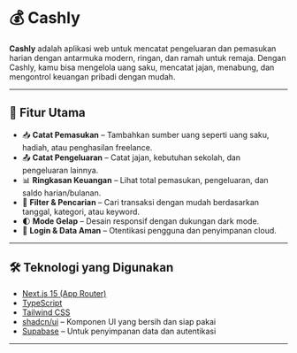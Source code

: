 # 💰 Cashly

**Cashly** adalah aplikasi web untuk mencatat pengeluaran dan pemasukan harian dengan antarmuka modern, ringan, dan ramah untuk remaja. Dengan Cashly, kamu bisa mengelola uang saku, mencatat jajan, menabung, dan mengontrol keuangan pribadi dengan mudah.

---

## 🚀 Fitur Utama

- 📥 **Catat Pemasukan** – Tambahkan sumber uang seperti uang saku, hadiah, atau penghasilan freelance.
- 📤 **Catat Pengeluaran** – Catat jajan, kebutuhan sekolah, dan pengeluaran lainnya.
- 📊 **Ringkasan Keuangan** – Lihat total pemasukan, pengeluaran, dan saldo harian/bulanan.
- 🔎 **Filter & Pencarian** – Cari transaksi dengan mudah berdasarkan tanggal, kategori, atau keyword.
- 🌓 **Mode Gelap** – Desain responsif dengan dukungan dark mode.
- 🔐 **Login & Data Aman** – Otentikasi pengguna dan penyimpanan cloud.

---

## 🛠️ Teknologi yang Digunakan

- [Next.js 15 (App Router)](https://nextjs.org/)
- [TypeScript](https://www.typescriptlang.org/)
- [Tailwind CSS](https://tailwindcss.com/)
- [shadcn/ui](https://ui.shadcn.com/) – Komponen UI yang bersih dan siap pakai
- [Supabase](https://supabase.com/) – Untuk penyimpanan data dan autentikasi

---
